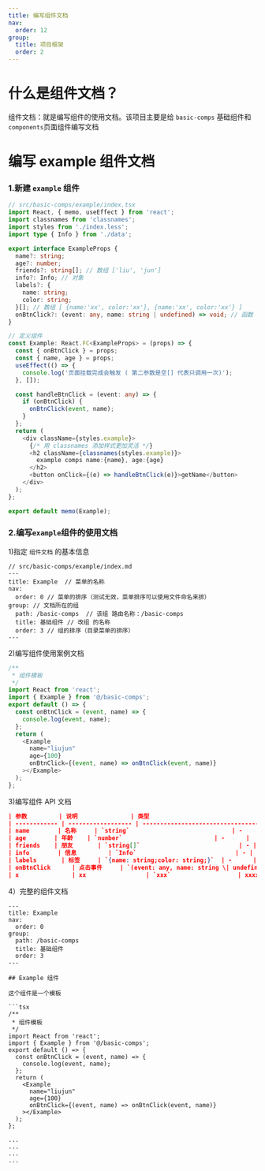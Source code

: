 ```yaml
---
title: 编写组件文档
nav:
  order: 12
group:
  title: 项目框架
  order: 2
---
```


# 什么是组件文档？

组件文档：就是编写组件的使用文档。该项目主要是给 `basic-comps` 基础组件和 `components`页面组件编写文档

# 编写 example 组件文档

### 1.新建 `example` 组件

```ts
// src/basic-comps/example/index.tsx
import React, { memo, useEffect } from 'react';
import classnames from 'classnames';
import styles from './index.less';
import type { Info } from './data';

export interface ExampleProps {
  name?: string;
  age?: number;
  friends?: string[]; // 数组 ['liu', 'jun']
  info?: Info; // 对象
  labels?: {
    name: string;
    color: string;
  }[]; // 数组 [ {name:'xx', color:'xx'}, {name:'xx', color:'xx'} ]
  onBtnClick?: (event: any, name: string | undefined) => void; // 函数 (event, name)=> {}
}

// 定义组件
const Example: React.FC<ExampleProps> = (props) => {
  const { onBtnClick } = props;
  const { name, age } = props;
  useEffect(() => {
    console.log('页面挂载完成会触发 ( 第二参数是空[] 代表只调用一次)');
  }, []);

  const handleBtnClick = (event: any) => {
    if (onBtnClick) {
      onBtnClick(event, name);
    }
  };
  return (
    <div className={styles.example}>
      {/* 用 classnames 添加样式更加灵活 */}
      <h2 className={classnames(styles.example)}>
        example comps name:{name}, age:{age}
      </h2>
      <button onClick={(e) => handleBtnClick(e)}>getName</button>
    </div>
  );
};

export default memo(Example);
```

### 2.编写`example`组件的使用文档

1)指定 `组件文档` 的基本信息

```
// src/basic-comps/example/index.md
---
title: Example  // 菜单的名称
nav:
  order: 0 // 菜单的排序（测试无效，菜单排序可以使用文件命名来排）
group: // 文档所在的组
  path: /basic-comps  // 该组 路由名称：/basic-comps
  title: 基础组件 // 改组 的名称
  order: 3 // 组的排序（目录菜单的排序）
---
```

2)编写组件使用案例文档

```ts
/**
 * 组件模板
 */
import React from 'react';
import { Example } from '@/basic-comps';
export default () => {
  const onBtnClick = (event, name) => {
    console.log(event, name);
  };
  return (
    <Example
      name="liujun"
      age={100}
      onBtnClick={(event, name) => onBtnClick(event, name)}
    ></Example>
  );
};
```

3)编写组件 API 文档

```json
| 参数         | 说明               | 类型                                 | 默认值 |
| ------------ | ------------------ | ------------------------------------ | ------ |
| name        | 名称     | `string`                             | -      |
| age        | 年龄    | `number`                          | -      |
| friends    | 朋友       | `string[]`                            | - |
| info        | 信息         | `Info`                            | - |
| labels       | 标签     | `{name: string;color: string;}`  | -      |
| onBtnClick      | 点击事件     | `(event: any, name: string \| undefined) => void` | -  |
| x               | xx                 | `xxx`                   | xxxx                    |
```

4）完整的组件文档

````
---
title: Example
nav:
  order: 0
group:
  path: /basic-comps
  title: 基础组件
  order: 3
---

## Example 组件

这个组件是一个模板

```tsx
/**
 * 组件模板
 */
import React from 'react';
import { Example } from '@/basic-comps';
export default () => {
  const onBtnClick = (event, name) => {
    console.log(event, name);
  };
  return (
    <Example
      name="liujun"
      age={100}
      onBtnClick={(event, name) => onBtnClick(event, name)}
    ></Example>
  );
};

...
...
...
...
````

```

```
